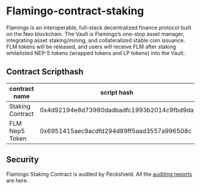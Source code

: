 # Flamingo-contract-staking


Flamingo is an interoperable, full-stack decentralized finance protocol built on the Neo blockchain. The Vault is Flamingo’s one-stop asset manager, integrating asset staking/mining, and collateralized stable coin issuance. FLM tokens will be released, and users will receive FLM after staking whitelisted NEP-5 tokens (wrapped tokens and LP tokens) into the Vault.


## Contract Scripthash
contract name | script hash
---|---
Staking Contract | 0x4d92194e8d73980dadbadfc1993b2014c9fbd9da
FLM Nep5 Token | 0x6951415aec9acdfd294d89ff5aad3557a996508c

## Security
Flamingo Staking Contract is audited by Peckshield. All the [auditing reports](https://github.com/flamingo-finance/flamingo-audit) are here.
